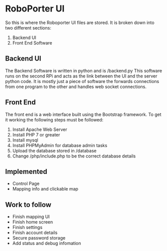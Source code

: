 # RoboPorter UI
So this is where the Roboporter UI files are stored. It is broken down into two different sections:
1. Backend UI
2. Front End Software

## Backend UI
The Backend Software is written in python and is /backend.py This software runs on the second RPi and acts as the link between the UI and the server python code. It is mostly just a piece of software the forwards connections from one program to the other and handles web socket connections.

## Front End 
The front end is a web interface built using the Bootstrap framework. To get it working the following steps must be followed:
1. Install Apache Web Server
2. Install PHP 7 or greater
3. Install mysql 
4. Install PHPMyAdmin for database admin tasks
5. Upload the database stored in /database
6. Change /php/include.php to be the correct database details

## Implemented
* Control Page
* Mapping info and clickable map 

## Work to follow
* Finish mapping UI
* Finish home screen
* Finish settings
* Finish account details
* Secure password storage 
* Add status and debug infomation